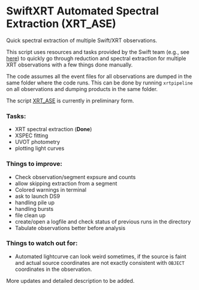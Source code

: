 # SwiftXRT Automated Spectral Extraction (XRT_ASE)
Quick spectral extraction of multiple Swift/XRT observations. 

This script uses resources and tasks provided by the Swift team (e.g., see [here](http://www.swift.ac.uk/analysis/xrt/spectra.php)) to quickly go through reduction and spectral extraction for multiple XRT observations with a few things done manually.

The code assumes all the event files for all observations are dumped in the same folder where the code runs. This can be done by running `xrtpipeline` on all observations and dumping products in the same folder.

The script [XRT_ASE](https://github.com/bersavosh/XRT_ASE/blob/master/XRT_ASE.py) is currently in preliminary form.

### Tasks:
- XRT spectral extraction (**Done**)
- XSPEC fitting 
- UVOT photometry
- plotting light curves

### Things to improve:
- Check observation/segment expsure and counts
- allow skipping extraction from a segment
- Colored warnings in terminal
- ask to launch DS9
- handling pile up
- handling bursts
- file clean up
- create/open a logfile and check status of previous runs in the directory
- Tabulate observations better before analysis

### Things to watch out for:
- Automated lightcurve can look weird sometimes, if the source is faint and actual source coordinates are not exactly consistent with `OBJECT` coordinates in the observation.

More updates and detailed description to be added.
